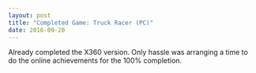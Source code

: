 ```yaml
---
layout: post
title: "Completed Game: Truck Racer (PC)"
date: 2016-09-20
---
```


Already completed the X360 version.
Only hassle was arranging a time to do the online achievements for the 100% completion.